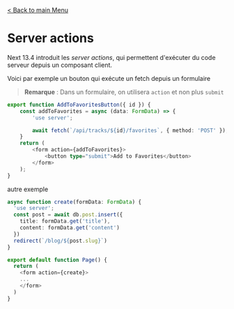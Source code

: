 [< Back to main Menu](https://github.com/gsoulie/react-resources/blob/master/react-presentation.md)    

# Server actions

Next 13.4 introduit les *server actions*, qui permettent d'exécuter du code serveur depuis un composant client.

Voici  par exemple un bouton qui exécute un fetch depuis un formulaire

> **Remarque** : Dans un formulaire, on utilisera ````action```` et non plus ````submit````

````typescript
export function AddToFavoritesButton({ id }) {
    const addToFavorites = async (data: FormData) => {
        'use server';

        await fetch(`/api/tracks/${id}/favorites`, { method: 'POST' });
    }
    return (
        <form action={addToFavorites}>
            <button type="submit">Add to Favorites</button>
        </form>
    );
}
````

autre exemple

````typescript
async function create(formData: FormData) {
  'use server';
  const post = await db.post.insert({
    title: formData.get('title'),
    content: formData.get('content')
  })
  redirect(`/blog/${post.slug}`)
}

export default function Page() {
  return (
    <form action={create}>
    ...
    </form>
  )
}
````
